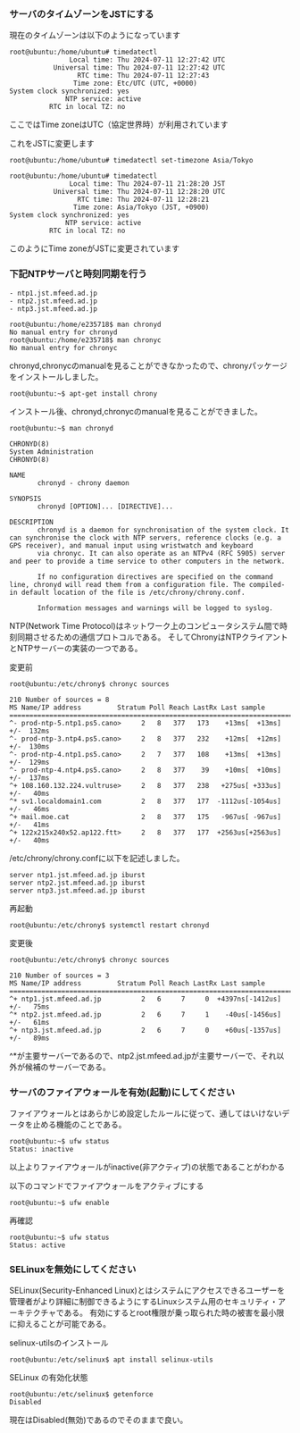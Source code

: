### サーバのタイムゾーンをJSTにする

現在のタイムゾーンは以下のようになっています

```
root@ubuntu:/home/ubuntu# timedatectl
               Local time: Thu 2024-07-11 12:27:42 UTC
           Universal time: Thu 2024-07-11 12:27:42 UTC
                 RTC time: Thu 2024-07-11 12:27:43
                Time zone: Etc/UTC (UTC, +0000)
System clock synchronized: yes
              NTP service: active
          RTC in local TZ: no
```

ここではTime zoneはUTC（協定世界時）が利用されています

これをJSTに変更します

```
root@ubuntu:/home/ubuntu# timedatectl set-timezone Asia/Tokyo

root@ubuntu:/home/ubuntu# timedatectl
               Local time: Thu 2024-07-11 21:28:20 JST
           Universal time: Thu 2024-07-11 12:28:20 UTC
                 RTC time: Thu 2024-07-11 12:28:21
                Time zone: Asia/Tokyo (JST, +0900)
System clock synchronized: yes
              NTP service: active
          RTC in local TZ: no
```

このようにTime zoneがJSTに変更されています

### 下記NTPサーバと時刻同期を行う
    - ntp1.jst.mfeed.ad.jp
    - ntp2.jst.mfeed.ad.jp
    - ntp3.jst.mfeed.ad.jp

```
root@ubuntu:/home/e235718$ man chronyd
No manual entry for chronyd
root@ubuntu:/home/e235718$ man chronyc
No manual entry for chronyc
```

chronyd,chronycのmanualを見ることができなかったので、chronyパッケージをインストールしました。

```
root@ubuntu:~$ apt-get install chrony
```

インストール後、chronyd,chronycのmanualを見ることができました。
```
root@ubuntu:~$ man chronyd

CHRONYD(8)                                                                                 System Administration                                                                                CHRONYD(8)

NAME
       chronyd - chrony daemon

SYNOPSIS
       chronyd [OPTION]... [DIRECTIVE]...

DESCRIPTION
       chronyd is a daemon for synchronisation of the system clock. It can synchronise the clock with NTP servers, reference clocks (e.g. a GPS receiver), and manual input using wristwatch and keyboard
       via chronyc. It can also operate as an NTPv4 (RFC 5905) server and peer to provide a time service to other computers in the network.

       If no configuration directives are specified on the command line, chronyd will read them from a configuration file. The compiled-in default location of the file is /etc/chrony/chrony.conf.

       Information messages and warnings will be logged to syslog.
```

NTP(Network Time Protocol)はネットワーク上のコンピュータシステム間で時刻同期させるための通信プロトコルである。
そしてChronyはNTPクライアントとNTPサーバーの実装の一つである。

変更前

```
root@ubuntu:/etc/chrony$ chronyc sources

210 Number of sources = 8
MS Name/IP address         Stratum Poll Reach LastRx Last sample
===============================================================================
^- prod-ntp-5.ntp1.ps5.cano>     2   8   377   173    +13ms[  +13ms] +/-  132ms
^- prod-ntp-3.ntp4.ps5.cano>     2   8   377   232    +12ms[  +12ms] +/-  130ms
^- prod-ntp-4.ntp1.ps5.cano>     2   7   377   108    +13ms[  +13ms] +/-  129ms
^- prod-ntp-4.ntp4.ps5.cano>     2   8   377    39    +10ms[  +10ms] +/-  137ms
^+ 108.160.132.224.vultruse>     2   8   377   238   +275us[ +333us] +/-   40ms
^* sv1.localdomain1.com          2   8   377   177  -1112us[-1054us] +/-   46ms
^+ mail.moe.cat                  2   8   377   175   -967us[ -967us] +/-   41ms
^+ 122x215x240x52.ap122.ftt>     2   8   377   177  +2563us[+2563us] +/-   40ms
```

/etc/chrony/chrony.confに以下を記述しました。

```
server ntp1.jst.mfeed.ad.jp iburst
server ntp2.jst.mfeed.ad.jp iburst
server ntp3.jst.mfeed.ad.jp iburst
```

再起動
```
root@ubuntu:/etc/chrony$ systemctl restart chronyd
```

変更後
```
root@ubuntu:/etc/chrony$ chronyc sources

210 Number of sources = 3
MS Name/IP address         Stratum Poll Reach LastRx Last sample
===============================================================================
^+ ntp1.jst.mfeed.ad.jp          2   6     7     0  +4397ns[-1412us] +/-   75ms
^* ntp2.jst.mfeed.ad.jp          2   6     7     1    -40us[-1456us] +/-   61ms
^+ ntp3.jst.mfeed.ad.jp          2   6     7     0    +60us[-1357us] +/-   89ms

```

^*が主要サーバーであるので、ntp2.jst.mfeed.ad.jpが主要サーバーで、それ以外が候補のサーバーである。

### サーバのファイアウォールを有効(起動)にしてください
ファイアウォールとはあらかじめ設定したルールに従って、通してはいけないデータを止める機能のことである。

```
root@ubuntu:~$ ufw status
Status: inactive
```

以上よりファイアウォールがinactive(非アクティブ)の状態であることがわかる

以下のコマンドでファイアウォールをアクティブにする
```
root@ubuntu:~$ ufw enable
```

再確認

```
root@ubuntu:~$ ufw status
Status: active
```

### SELinuxを無効にしてください
SELinux(Security-Enhanced Linux)とはシステムにアクセスできるユーザーを管理者がより詳細に制御できるようにするLinuxシステム用のセキュリティ・アーキテクチャである。
有効にするとroot権限が乗っ取られた時の被害を最小限に抑えることが可能である。

selinux-utilsのインストール
```
root@ubuntu:/etc/selinux$ apt install selinux-utils
```

SELinux の有効化状態
```
root@ubuntu:/etc/selinux$ getenforce
Disabled
```

現在はDisabled(無効)であるのでそのままで良い。

